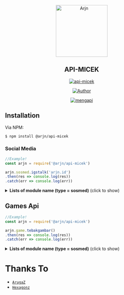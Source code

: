 <div align="center">
<img src="https://avatars1.githubusercontent.com/u/63069639?v=4" alt="Arjn" width="170" />

## API-MICEK

</div>

<p align="center">
<a href="##"><img title="api-micek" src="https://img.shields.io/static/v1?label=package&message=api-micek&color=red"></a>
</p>
<p align="center">
  <a href="https://github.com/plengeh69"><img title="Author" src="https://img.shields.io/badge/Author-Arjn-red.svg?style=for-the-badge&logo=github" /></a>
</p>
<p align="center">
<a href="#"><img title="mengapi" src="https://img.shields.io/static/v1?label=FREE&message=api-micek&color=pink"></a>
</p>

## Installation

Via NPM:
```bash
$ npm install @arjn/api-micek
```

### Social Media

```js
//Example!
const arjn = require('@arjn/api-micek')

arjn.sosmed.igstalk('arjn.id')
.then(res => console.log(res))
.catch(err => console.log(err))
```

<details>
  <summary><b>Lists of module name (type = sosmed)</b> (click to show)</summary>

| module name | params | thing | response | description |
| :--- | :---------- | :--- | :--- | :--- |
| ytsearch | query | youtube title | json | Youtube Search |
| ytmp3 | url | youtube url | json | Get Youtube Audio |
| ytmp4 | url | youtube url | json | Youtube Video |
| igdl | url | instagram url | json | Instagram Post |
| igstalk | username | instagram username | json | Instagram Profile |
| igstory | username | instagram username | json | Instagram Story |
| tiktok | url | tiktok url | json | tiktok downloader No Wm |
| twtdl | url | twitter url | json | Twitter downloader |
| mediafire | url | mediafire url | json | Mediafire downloader |

</details>

## Games Api

```js
//Example!
const arjn = require('@arjn/api-micek')

arjn.game.tebakgambar()
.then(res => console.log(res))
.catch(err => console.log(err))
```

<details>
  <summary><b>Lists of module name (type = sosmed)</b> (click to show)</summary>

| module name | params | thing | response | description |
| :--- | :---------- | :--- | :--- | :--- |
| tebakgambar | - | - | json | Game tebakgambar |
| susunkata | - | - | json | Game susunkata |
| caklontong | - | - | json | Game caklontong |
| family100 | - | - | json | Game family100 |

</details>

  # Thanks To
* [`ArugaZ`](https://github.com/ArugaZ)
* [`Hexagonz`](https://github.com/Hexagonz)